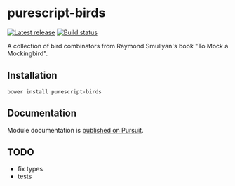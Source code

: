 # purescript-birds

[![Latest release](http://img.shields.io/github/release/awkure/purescript-birds.svg)](https://github.com/awkure/purescript-birds/releases)
[![Build status](https://travis-ci.org/awkure/purescript-birds.svg?branch=master)](https://travis-ci.org/awkure/purescript-birds)

A collection of bird combinators from Raymond Smullyan's book "To Mock a Mockingbird".

## Installation

```
bower install purescript-birds
```

## Documentation

Module documentation is [published on Pursuit](http://pursuit.purescript.org/packages/purescript-birds).

## TODO
+ fix types
+ tests

